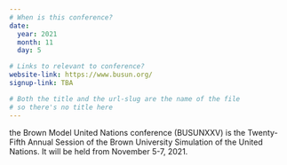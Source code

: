 ```yaml
---
# When is this conference?
date:
  year: 2021
  month: 11
  day: 5

# Links to relevant to conference?
website-link: https://www.busun.org/
signup-link: TBA

# Both the title and the url-slug are the name of the file
# so there's no title here
---
```


the Brown Model United Nations conference (BUSUNXXV) is the Twenty-Fifth Annual Session of the Brown University Simulation of the United Nations. It will be held from November 5-7, 2021. 
